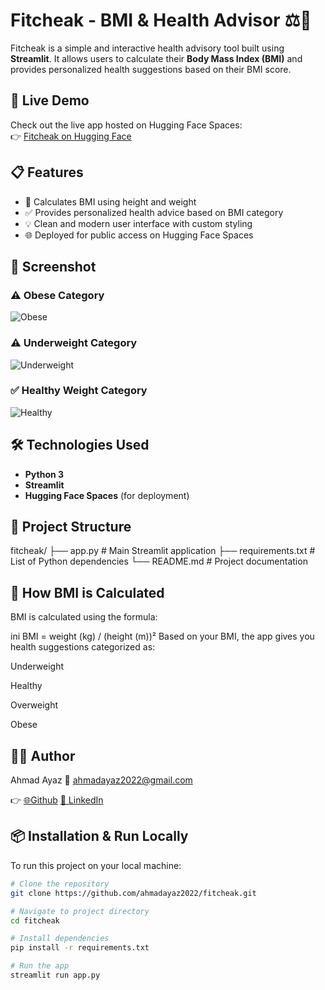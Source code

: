 # Fitcheak - BMI & Health Advisor ⚖️💪

Fitcheak is a simple and interactive health advisory tool built using **Streamlit**. It allows users to calculate their **Body Mass Index (BMI)** and provides personalized health suggestions based on their BMI score.

## 🚀 Live Demo

Check out the live app hosted on Hugging Face Spaces:  
👉 [Fitcheak on Hugging Face](https://huggingface.co/spaces/ahmadayaz2022/FitCheck)

## 📋 Features

- 🧮 Calculates BMI using height and weight
- ✅ Provides personalized health advice based on BMI category
- 💡 Clean and modern user interface with custom styling
- 🌐 Deployed for public access on Hugging Face Spaces


## 📸 Screenshot

### ⚠️ Obese Category
![Obese](screenshot)

### ⚠️ Underweight Category
![Underweight](screenshot2)

### ✅ Healthy Weight Category
![Healthy](screenshot3)



## 🛠️ Technologies Used

- **Python 3**
- **Streamlit**
- **Hugging Face Spaces** (for deployment)


## 📁 Project Structure

fitcheak/
├── app.py               # Main Streamlit application
├── requirements.txt     # List of Python dependencies
└── README.md            # Project documentation

## 🧠 How BMI is Calculated
BMI is calculated using the formula:

ini
BMI = weight (kg) / (height (m))²
Based on your BMI, the app gives you health suggestions categorized as:

Underweight

Healthy

Overweight

Obese

## 🧑‍💻 Author
Ahmad Ayaz
📧 ahmadayaz2022@gmail.com

👉 [🌐Github](https://github.com/ahmadayaz2022)
[🔗 LinkedIn](https://www.linkedin.com/in/ahmadayaz99/)




## 📦 Installation & Run Locally

To run this project on your local machine:
```bash
# Clone the repository
git clone https://github.com/ahmadayaz2022/fitcheak.git

# Navigate to project directory
cd fitcheak

# Install dependencies
pip install -r requirements.txt

# Run the app
streamlit run app.py
